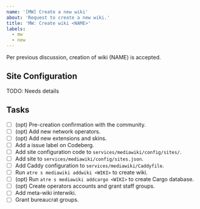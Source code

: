 ```yaml
---
name: '[MW] Create a new wiki'
about: 'Request to create a new wiki.'
title: 'MW: Create wiki <NAME>'
labels:
  - mw
  - new
---
```


Per previous discussion, creation of wiki (NAME) is accepted.

## Site Configuration

TODO: Needs details

## Tasks

- [ ] (opt) Pre-creation confirmation with the community.
- [ ] (opt) Add new network operators.
- [ ] (opt) Add new extensions and skins.
- [ ] Add a issue label on Codeberg.
- [ ] Add site configuration code to `services/mediawiki/config/sites/`.
- [ ] Add site to `services/mediawiki/config/sites.json`.
- [ ] Add Caddy configuration to `services/mediawiki/Caddyfile`.
- [ ] Run `atre s mediawiki addwiki <WIKI>` to create wiki.
- [ ] (opt) Run `atre s mediawiki addcargo <WIKI>` to create Cargo database.
- [ ] (opt) Create operators accounts and grant staff groups.
- [ ] Add meta-wiki interwiki.
- [ ] Grant bureaucrat groups.
